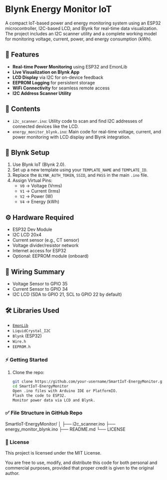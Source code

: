 # Blynk Energy Monitor IoT

A compact IoT-based power and energy monitoring system using an ESP32 microcontroller, I2C-based LCD, and Blynk for real-time data visualization. The project includes an I2C scanner utility and a complete working model for monitoring voltage, current, power, and energy consumption (kWh).

## 🔧 Features

- **Real-time Power Monitoring** using ESP32 and EmonLib
- **Live Visualization on Blynk App**
- **LCD Display** via I2C for on-device feedback
- **EEPROM Logging** for persistent storage
- **WiFi Connectivity** for seamless remote access
- **I2C Address Scanner Utility**

## 📁 Contents

- `i2c_scanner.ino`: Utility code to scan and find I2C addresses of connected devices like the LCD.
- `energy_monitor_blynk.ino`: Main code for real-time voltage, current, and power monitoring with LCD display and Blynk integration.

## 📲 Blynk Setup

1. Use Blynk IoT (Blynk 2.0).
2. Set up a new template using your `TEMPLATE_NAME` and `TEMPLATE_ID`.
3. Replace the `BLYNK_AUTH_TOKEN`, `SSID`, and `PASS` in the main `.ino` file.
4. Assign Virtual Pins:
   - `V0` → Voltage (Vrms)
   - `V1` → Current (Irms)
   - `V2` → Power (W)
   - `V4` → Energy (kWh)

## ⚙️ Hardware Required

- ESP32 Dev Module
- I2C LCD 20x4
- Current sensor (e.g., CT sensor)
- Voltage divider/resistor network
- Internet access for ESP32
- Optional: EEPROM module (onboard)

## 🔌 Wiring Summary

- Voltage Sensor to GPIO 35  
- Current Sensor to GPIO 34  
- I2C LCD (SDA to GPIO 21, SCL to GPIO 22 by default)

## 🛠 Libraries Used

- [`EmonLib`](https://github.com/openenergymonitor/EmonLib)
- `LiquidCrystal_I2C`
- `Blynk` (ESP32)
- `Wire.h`
- `EEPROM.h`


### ⚡ Getting Started

1. Clone the repo:
   ```bash
   git clone https://github.com/your-username/SmartIoT-EnergyMonitor.git
   cd SmartIoT-EnergyMonitor
   Open .ino files with Arduino IDE or PlatformIO.
   Flash the code to ESP32.
   Monitor power data via LCD and Blynk.

   ```

### ✅ File Structure in GitHub Repo

SmartIoT-EnergyMonitor/
│
├── i2c_scanner.ino
├── energy_monitor_blynk.ino
├── README.md
└── LICENSE


### 📜 License
This project is licensed under the MIT License.

You are free to use, modify, and distribute this code for both personal and commercial purposes, provided that proper credit is given to the original author.



